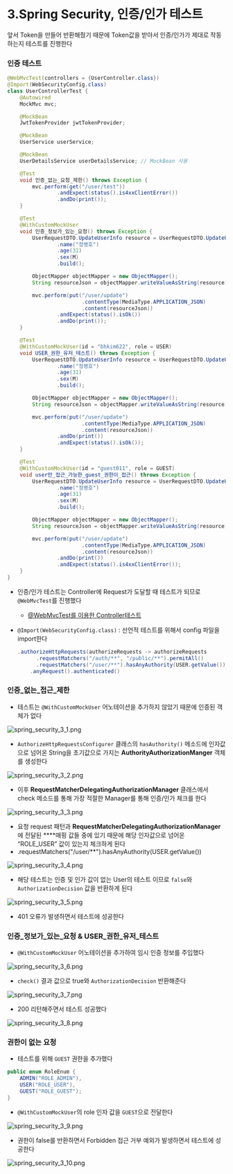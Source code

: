# 3.Spring Security, 인증/인가 테스트

앞서 Token을 만들어 반환해줬기 때문에 Token값을 받아서 인증/인가가 제대로 작동하는지 테스트를 진행한다

### 인증 테스트

```java
@WebMvcTest(controllers = {UserController.class})
@Import(WebSecurityConfig.class)
class UserControllerTest {
    @Autowired
    MockMvc mvc;

    @MockBean
    JwtTokenProvider jwtTokenProvider;

    @MockBean
    UserService userService;

    @MockBean
    UserDetailsService userDetailsService; // MockBean 사용

    @Test
    void 인증_없는_요청_제한() throws Exception {
        mvc.perform(get("/user/test"))
                .andExpect(status().is4xxClientError())
                .andDo(print());
    }

    @Test
    @WithCustomMockUser
    void 인증_정보가_있는_요청() throws Exception {
        UserRequestDTO.UpdateUserInfo resource = UserRequestDTO.UpdateUserInfo.builder()
                .name("정병호")
                .age(31)
                .sex(M)
                .build();

        ObjectMapper objectMapper = new ObjectMapper();
        String resourceJson = objectMapper.writeValueAsString(resource);

        mvc.perform(put("/user/update")
                        .contentType(MediaType.APPLICATION_JSON)
                        .content(resourceJson))
                .andExpect(status().isOk())
                .andDo(print());
    }

    @Test
    @WithCustomMockUser(id = "bhkim622", role = USER)
    void USER_권한_유저_테스트() throws Exception {
        UserRequestDTO.UpdateUserInfo resource = UserRequestDTO.UpdateUserInfo.builder()
                .name("정병호")
                .age(31)
                .sex(M)
                .build();

        ObjectMapper objectMapper = new ObjectMapper();
        String resourceJson = objectMapper.writeValueAsString(resource);

        mvc.perform(put("/user/update")
                        .contentType(MediaType.APPLICATION_JSON)
                        .content(resourceJson))
                .andDo(print())
                .andExpect(status().isOk());
    }

    @Test
    @WithCustomMockUser(id = "guest011", role = GUEST)
    void user만_접근_가능한_guest_권한이_접근() throws Exception {
        UserRequestDTO.UpdateUserInfo resource = UserRequestDTO.UpdateUserInfo.builder()
                .name("정병호")
                .age(31)
                .sex(M)
                .build();

        ObjectMapper objectMapper = new ObjectMapper();
        String resourceJson = objectMapper.writeValueAsString(resource);

        mvc.perform(put("/user/update")
                        .contentType(MediaType.APPLICATION_JSON)
                        .content(resourceJson))
                .andDo(print())
                .andExpect(status().is4xxClientError());
    }
}
```

- 인증/인가 테스트는 Controller에 Request가 도달할 때 테스트가 되므로 `@WebMvcTest`를 진행했다
    - [@WebMvcTest를 이용한 Controller테스트](..%2F..%2Fchapter2%2F_posts%2Ftdd%2F2024-12-14-WebMvcTest%EB%A5%BC_%EC%9D%B4%EC%9A%A9%ED%95%9C_Controller_%ED%85%8C%EC%8A%A4%ED%8A%B8.md)
- `@Import(WebSecurityConfig.class)` : 선언적 테스트를 위해서 config 파일을 import한다

    ```java
    .authorizeHttpRequests(authorizeRequests -> authorizeRequests
          .requestMatchers("/auth/**", "/public/**").permitAll()
          .requestMatchers("/user/**").hasAnyAuthority(USER.getValue())
        .anyRequest().authenticated()
    ```


### 인증_없는_접근_제한

- 테스트는 `@WithCustomMockUser` 어노테이션을 추가하지 않았기 때문에 인증된 객체가 없다

![spring_security_3_1.png](..%2F..%2Fassets%2Fimg%2Fchpater1%2Fauth_server%2Fspring_security_3_1.png)

- `AuthorizeHttpRequestsConfigurer` 클래스의 `hasAuthority()` 메소드에 인자값으로 넘어온 String을 초기값으로 가지는 **AuthorityAuthorizationManger** 객체를 생성한다

![spring_security_3_2.png](..%2F..%2Fassets%2Fimg%2Fchpater1%2Fauth_server%2Fspring_security_3_2.png)

- 이후 **RequestMatcherDelegatingAuthorizationManager** 클래스에서 check 메소드를 통해 가장 적절한 Manager를 통해 인증/인가 체크를 한다

![spring_security_3_3.png](..%2F..%2Fassets%2Fimg%2Fchpater1%2Fauth_server%2Fspring_security_3_3.png)

- 요청 request 패턴과 **RequestMatcherDelegatingAuthorizationManager**에 전달된 ****매핑 값들 중에 있기 때문에 해당 인자값으로 넘어온 “ROLE_USER” 값이 있는지 체크하게 된다
- .requestMatchers("/user/**").hasAnyAuthority(USER.getValue())

![spring_security_3_4.png](..%2F..%2Fassets%2Fimg%2Fchpater1%2Fauth_server%2Fspring_security_3_4.png)

- 해당 테스트는 인증 및 인가 값이 없는 User의 테스트 이므로 `false`와 `AuthorizationDecision` 값을 반환하게 된다

![spring_security_3_5.png](..%2F..%2Fassets%2Fimg%2Fchpater1%2Fauth_server%2Fspring_security_3_5.png)

- 401 오류가 발생하면서 테스트에 성공한다

### 인증_정보가_있는_요청 & USER_권한_유저_테스트

- `@WithCustomMockUser` 어노테이션을 추가하여 임시 인증 정보를 주입했다

![spring_security_3_6.png](..%2F..%2Fassets%2Fimg%2Fchpater1%2Fauth_server%2Fspring_security_3_6.png)

- `check()` 결과 값으로 true와 `AuthorizationDecision` 반환해준다

![spring_security_3_7.png](..%2F..%2Fassets%2Fimg%2Fchpater1%2Fauth_server%2Fspring_security_3_7.png)

- 200 리턴해주면서 테스트 성공했다

![spring_security_3_8.png](..%2F..%2Fassets%2Fimg%2Fchpater1%2Fauth_server%2Fspring_security_3_8.png)

### 권한이 없는 요청

- 테스트를 위해 `GUEST` 권한을 추가했다

```java
public enum RoleEnum {
    ADMIN("ROLE_ADMIN"),
    USER("ROLE_USER"),
    GUEST("ROLE_GUEST");
}
```

- `@WithCustomMockUser`의 role 인자 값을 `GUEST`으로 전달한다

![spring_security_3_9.png](..%2F..%2Fassets%2Fimg%2Fchpater1%2Fauth_server%2Fspring_security_3_9.png)

- 권한이 false를 반환하면서 Forbidden 접근 거부 예외가 발생하면서 테스트에 성공한다

![spring_security_3_10.png](..%2F..%2Fassets%2Fimg%2Fchpater1%2Fauth_server%2Fspring_security_3_10.png)